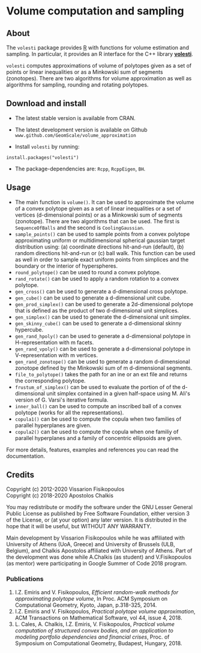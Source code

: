 # Volume computation and sampling

## About  
The `volesti` package provides [R](https://www.r-project.org/) with functions for volume estimation and sampling. In particular, it provides an R interface for the C++ library [**volesti**](https://github.com/GeomScale/volume_approximation). 

`volesti` computes approximations of volume of polytopes given as a set of points or linear inequalities or as a Minkowski sum of segments (zonotopes). There are two algorithms for volume approximation as well as algorithms for sampling, rounding and rotating polytopes.  

##  Download and install 

* The latest stable version is available from CRAN.
* The latest development version is available on Github `www.github.com/GeomScale/volume_approximation`

* Install `volesti` by running:  
```
install.packages("volesti")
```
* The package-dependencies are: `Rcpp`, `RcppEigen`, `BH`. 

##  Usage

* The main function is `volume()`. It can be used to approximate the volume of a convex polytope given as a set of linear inequalities or a set of vertices (d-dimensional points) or as a Minkowski sum of segments (zonotope). There are two algorithms that can be used. The first is `SequenceOfBalls` and the second is `CoolingGaussian`.  
* `sample_points()` can be used to sample points from a convex polytope approximating uniform or multidimensional spherical gaussian target distribution using: (a) coordinate directions hit-and-run (default), (b) random directions hit-and-run or (c) ball walk. This function can be used as well in order to sample exact uniform points from simplices and the boundary or the interior of hyperspheres.  
* `round_polytope()` can be used to round a convex polytope.  
* `rand_rotate()` can be used to apply a random rotation to a convex polytope.  
* `gen_cross()` can be used to generate a d-dimensional cross polytope.  
* `gen_cube()` can be used to generate a d-dimensional unit cube.  
* `gen_prod_simplex()` can be used to generate a 2d-dimensional polytope that is defined as the product of two d-dimensional unit simplices.  
* `gen_simplex()` can be used to generate the d-dimensional unit simplex.  
* `gen_skinny_cube()` can be used to generate a d-dimensional skinny hypercube.  
* `gen_rand_hpoly()` can be used to generate a d-dimensional polytope in H-representation with m facets.  
* `gen_rand_vpoly()` can be used to generate a d-dimensional polytope in V-representation with m vertices.  
* `gen_rand_zonotope()` can be used to generate a random d-dimensional zonotope defined by the Minkowski sum of m d-dimensional segments.  
* `file_to_polytope()` takes the path for an ine or an ext file and returns the corresponding polytope.  
* `frustum_of_simplex()` can be used to evaluate the portion of of the d-dimensional unit simplex contained in a given half-space using M. Ali's version of G. Varsi's iterative formula.  
* `inner_ball()` can be used to compute an inscribed ball of a convex polytope (works for all the representations).  
* `copula1()` can be used to compute the copula when two families of parallel hyperplanes are given.  
* `copula2()` can be used to compute the copula when one familiy of parallel hyperplanes  and a family of concentric ellipsoids are given.  

For more details, features, examples and references you can read the documentation.  

## Credits

Copyright (c) 2012-2020 Vissarion Fisikopoulos  
Copyright (c) 2018-2020 Apostolos Chalkis  

You may redistribute or modify the software under the GNU Lesser General Public License as published by Free Software Foundation, either version 3 of the License, or (at your option) any later version. It is distributed in the hope that it will be useful, but WITHOUT ANY WARRANTY.   

Main development by Vissarion Fisikopoulos while he was affiliated with University of Athens (UoA, Greece) and University of Brussels (ULB, Belgium), and Chalkis Apostolos affiliated with University of Athens. Part of the development was done while  A.Chalkis (as student) and V.Fisikopoulos (as mentor) were participating in Google Summer of Code 2018 program.

### Publications

1. I.Z. Emiris and V. Fisikopoulos, *Efficient random-walk methods for approximating polytope volume*, In Proc. ACM Symposium on Computational Geometry, Kyoto, Japan, p.318-325, 2014.  
2. I.Z. Emiris and V. Fisikopoulos, *Practical polytope volume approximation*, ACM Transactions on Mathematical Software, vol 44, issue 4, 2018.  
3. L. Cales, A. Chalkis, I.Z. Emiris, V. Fisikopoulos, *Practical volume computation of structured convex bodies, and an application to modeling portfolio dependencies and financial crises*, Proc. of Symposium on Computational Geometry, Budapest, Hungary, 2018.  


